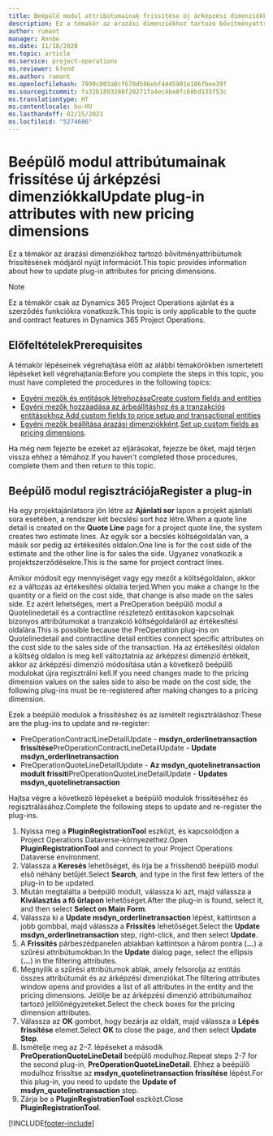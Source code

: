 ```yaml
---
title: Beépülő modul attribútumainak frissítése új árképzési dimenziókkal
description: Ez a témakör az árazási dimenziókhoz tartozó bővítményattribútumok frissítésének módjáról nyújt információt.
author: rumant
manager: Annbe
ms.date: 11/18/2020
ms.topic: article
ms.service: project-operations
ms.reviewer: kfend
ms.author: rumant
ms.openlocfilehash: 7999c003a0cf670d586ebf4445901e106fbee39f
ms.sourcegitcommit: fa32b1893286f20271fa4ec4be8fc68bd135f53c
ms.translationtype: HT
ms.contentlocale: hu-HU
ms.lasthandoff: 02/15/2021
ms.locfileid: "5274686"
---
```

# <a name="update-plug-in-attributes-with-new-pricing-dimensions"></a><span data-ttu-id="1f1fa-103">Beépülő modul attribútumainak frissítése új árképzési dimenziókkal</span><span class="sxs-lookup"><span data-stu-id="1f1fa-103">Update plug-in attributes with new pricing dimensions</span></span>

<span data-ttu-id="1f1fa-104">Ez a témakör az árazási dimenziókhoz tartozó bővítményattribútumok frissítésének módjáról nyújt információt.</span><span class="sxs-lookup"><span data-stu-id="1f1fa-104">This topic provides information about how to update plug-in attributes for pricing dimensions.</span></span>

> [!NOTE]
> <span data-ttu-id="1f1fa-105">Ez a témakör csak az Dynamics 365 Project Operations ajánlat és a szerződés funkciókra vonatkozik.</span><span class="sxs-lookup"><span data-stu-id="1f1fa-105">This topic is only applicable to the quote and contract features in Dynamics 365 Project Operations.</span></span>

## <a name="prerequisites"></a><span data-ttu-id="1f1fa-106">Előfeltételek</span><span class="sxs-lookup"><span data-stu-id="1f1fa-106">Prerequisites</span></span>
<span data-ttu-id="1f1fa-107">A témakör lépéseinek végrehajtása előtt az alábbi témakörökben ismertetett lépéseket kell végrehajtania:</span><span class="sxs-lookup"><span data-stu-id="1f1fa-107">Before you complete the steps in this topic, you must have completed the procedures in the following topics:</span></span>

  - [<span data-ttu-id="1f1fa-108">Egyéni mezők és entitások létrehozása</span><span class="sxs-lookup"><span data-stu-id="1f1fa-108">Create custom fields and entities</span></span>](create-custom-fields-entities-pricing-dimensions.md) 
  - [<span data-ttu-id="1f1fa-109">Egyéni mezők hozzáadása az árbeállításhoz és a tranzakciós entitásokhoz </span><span class="sxs-lookup"><span data-stu-id="1f1fa-109">Add custom fields to price setup and transactional entities</span></span>](add-custom-fields-price-setup-transactional-entities.md)
  - <span data-ttu-id="1f1fa-110">[Egyéni mezők beállítása árazási dimenziókként](set-up-custom-fields-pricing-dimensions.md).</span><span class="sxs-lookup"><span data-stu-id="1f1fa-110">[Set up custom fields as pricing dimensions](set-up-custom-fields-pricing-dimensions.md).</span></span> 
  
<span data-ttu-id="1f1fa-111">Ha még nem fejezte be ezeket az eljárásokat, fejezze be őket, majd térjen vissza ehhez a témához.</span><span class="sxs-lookup"><span data-stu-id="1f1fa-111">If you haven't completed those procedures, complete them and then return to this topic.</span></span>

## <a name="register-a-plug-in"></a><span data-ttu-id="1f1fa-112">Beépülő modul regisztrációja</span><span class="sxs-lookup"><span data-stu-id="1f1fa-112">Register a plug-in</span></span>
<span data-ttu-id="1f1fa-113">Ha egy projektajánlatsora jön létre az **Ajánlati sor** lapon a projekt ajánlati sora esetében, a rendszer két becslési sort hoz létre.</span><span class="sxs-lookup"><span data-stu-id="1f1fa-113">When a quote line detail is created on the **Quote Line** page for a project quote line, the system creates two estimate lines.</span></span> <span data-ttu-id="1f1fa-114">Az egyik sor a becslés költségoldalán van, a másik sor pedig az értékesítés oldalon.</span><span class="sxs-lookup"><span data-stu-id="1f1fa-114">One line is for the cost side of the estimate and the other line is for sales the side.</span></span> <span data-ttu-id="1f1fa-115">Ugyanez vonatkozik a projektszerződésekre.</span><span class="sxs-lookup"><span data-stu-id="1f1fa-115">This is the same  for project contract lines.</span></span>

<span data-ttu-id="1f1fa-116">Amikor módosít egy mennyiséget vagy egy mezőt a költségoldalon, akkor ez a változás az értékesítési oldalra terjed.</span><span class="sxs-lookup"><span data-stu-id="1f1fa-116">When you make a change to the quantity or a field on the cost side, that change is also made on the sales side.</span></span> <span data-ttu-id="1f1fa-117">Ez azért lehetséges, mert a PreOperation beépülő modul a Quotelinedetail és a contractline részletező entitásokon kapcsolnak bizonyos attribútumokat a tranzakció költségoldaláról az értékesítési oldalára.</span><span class="sxs-lookup"><span data-stu-id="1f1fa-117">This is possible because the PreOperation plug-ins on Quotelinedetail and contractline detail entities connect specific attributes on the cost side to the sales side of the transaction.</span></span> <span data-ttu-id="1f1fa-118">Ha az értékesítési oldalon a költség oldalon is meg kell változtatnia az árképzési dimenzió értékeit, akkor az árképzési dimenzió módosítása után a következő beépülő modulokat újra regisztrálni kell.</span><span class="sxs-lookup"><span data-stu-id="1f1fa-118">If you need changes made to the pricing dimension values on the sales side to also be made on the cost side, the following plug-ins must be re-registered after making changes to a pricing dimension.</span></span>

<span data-ttu-id="1f1fa-119">Ezek a beépülő modulok a frissítéshez és az ismételt regisztráláshoz:</span><span class="sxs-lookup"><span data-stu-id="1f1fa-119">These are the plug-ins to update and re-register:</span></span>

- <span data-ttu-id="1f1fa-120">PreOperationContractLineDetailUpdate - **msdyn_orderlinetransaction frissítése**</span><span class="sxs-lookup"><span data-stu-id="1f1fa-120">PreOperationContractLineDetailUpdate - **Update msdyn_orderlinetransaction**</span></span>
- <span data-ttu-id="1f1fa-121">PreOperationQuoteLineDetailUpdate - **Az msdyn_quotelinetransaction modult frissíti**</span><span class="sxs-lookup"><span data-stu-id="1f1fa-121">PreOperationQuoteLineDetailUpdate - **Updates msdyn_quotelinetransaction**</span></span>

<span data-ttu-id="1f1fa-122">Hajtsa végre a következő lépéseket a beépülő modulok frissítéséhez és regisztrálásához.</span><span class="sxs-lookup"><span data-stu-id="1f1fa-122">Complete the following steps to update and re-register the plug-ins.</span></span>

1. <span data-ttu-id="1f1fa-123">Nyissa meg a **PluginRegistrationTool** eszközt, és kapcsolódjon a Project Operations Dataverse-környezethez.</span><span class="sxs-lookup"><span data-stu-id="1f1fa-123">Open **PluginRegistrationTool** and connect to your Project Operations Dataverse environment.</span></span>
2. <span data-ttu-id="1f1fa-124">Válassza a **Keresés** lehetőséget, és írja be a frissítendő beépülő modul első néhány betűjét.</span><span class="sxs-lookup"><span data-stu-id="1f1fa-124">Select **Search**, and type in the first few letters of the plug-in to be updated.</span></span>
3. <span data-ttu-id="1f1fa-125">Miután megtalálta a beépülő modult, válassza ki azt, majd válassza a **Kiválasztás a fő űrlapon** lehetőséget.</span><span class="sxs-lookup"><span data-stu-id="1f1fa-125">After the plug-in is found, select it, and then select **Select on Main Form**.</span></span>
4. <span data-ttu-id="1f1fa-126">Válassza ki a **Update msdyn_orderlinetransaction** lépést, kattintson a jobb gombbal, majd válassza a **Frissítés** lehetőséget.</span><span class="sxs-lookup"><span data-stu-id="1f1fa-126">Select the **Update msdyn_orderlinetransaction** step, right-click, and then select **Update**.</span></span>
5. <span data-ttu-id="1f1fa-127">A **Frissítés** párbeszédpanelen ablakban kattintson a három pontra (**...**) a szűrési attribútumokban.</span><span class="sxs-lookup"><span data-stu-id="1f1fa-127">In the **Update** dialog page, select the ellipsis (**...**) in the filtering attributes.</span></span>
6. <span data-ttu-id="1f1fa-128">Megnyílik a szűrési attribútumok ablak, amely felsorolja az entitás összes attribútumát és az árképzési dimenziókat.</span><span class="sxs-lookup"><span data-stu-id="1f1fa-128">The filtering attributes window opens and provides a list of all attributes in the entity and the pricing dimensions.</span></span> <span data-ttu-id="1f1fa-129">Jelölje be az árképzési dimenzió attribútumaihoz tartozó jelölőnégyzeteket.</span><span class="sxs-lookup"><span data-stu-id="1f1fa-129">Select the check boxes for the pricing dimension attributes.</span></span>
7. <span data-ttu-id="1f1fa-130">Válassza az **OK** gombot, hogy bezárja az oldalt, majd válassza a **Lépés frissítése** elemet.</span><span class="sxs-lookup"><span data-stu-id="1f1fa-130">Select **OK** to close the page, and then select **Update Step**.</span></span>
8. <span data-ttu-id="1f1fa-131">Ismételje meg az 2–7. lépéseket a második **PreOperationQuoteLineDetail** beépülő modulhoz.</span><span class="sxs-lookup"><span data-stu-id="1f1fa-131">Repeat steps 2-7 for the second plug-in, **PreOperationQuoteLineDetail**.</span></span> <span data-ttu-id="1f1fa-132">Ehhez a beépülő modulhoz frissítse az **msdyn_quotelinetransaction frissítése** lépést.</span><span class="sxs-lookup"><span data-stu-id="1f1fa-132">For this plug-in, you need to update the **Update of msdyn_quotelinetransaction** step.</span></span>
9. <span data-ttu-id="1f1fa-133">Zárja be a **PluginRegistrationTool** eszközt.</span><span class="sxs-lookup"><span data-stu-id="1f1fa-133">Close **PluginRegistrationTool**.</span></span>


[!INCLUDE[footer-include](../includes/footer-banner.md)]